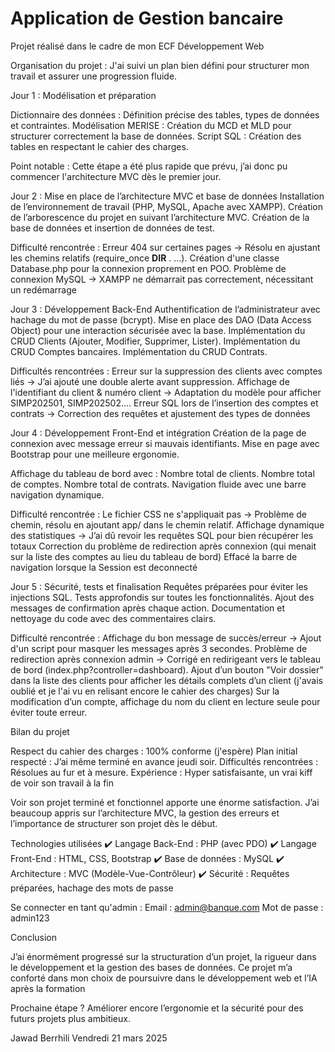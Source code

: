 # Application de Gestion bancaire
Projet réalisé dans le cadre de mon ECF Développement Web

Organisation du projet :
J'ai suivi un plan bien défini pour structurer mon travail et assurer une progression fluide.


Jour 1 : Modélisation et préparation

Dictionnaire des données : Définition précise des tables, types de données et contraintes.
Modélisation MERISE : Création du MCD et MLD pour structurer correctement la base de données.
Script SQL : Création des tables en respectant le cahier des charges.

Point notable : Cette étape a été plus rapide que prévu, j’ai donc pu commencer l'architecture MVC dès le premier jour.


Jour 2 : Mise en place de l’architecture MVC et base de données
Installation de l’environnement de travail (PHP, MySQL, Apache avec XAMPP).
Création de l’arborescence du projet en suivant l’architecture MVC.
Création de la base de données et insertion de données de test.

Difficulté rencontrée :
Erreur 404 sur certaines pages → Résolu en ajustant les chemins relatifs (require_once __DIR__ . ...).
Création d'une classe Database.php pour la connexion proprement en POO.
Problème de connexion MySQL → XAMPP ne démarrait pas correctement, nécessitant un redémarrage


Jour 3 : Développement Back-End
Authentification de l’administrateur avec hachage du mot de passe (bcrypt).
Mise en place des DAO (Data Access Object) pour une interaction sécurisée avec la base.
Implémentation du CRUD Clients (Ajouter, Modifier, Supprimer, Lister).
Implémentation du CRUD Comptes bancaires.
Implémentation du CRUD Contrats.

Difficultés rencontrées :
Erreur sur la suppression des clients avec comptes liés → J’ai ajouté une double alerte avant suppression.
Affichage de l'identifiant du client & numéro client → Adaptation du modèle pour afficher SIMP202501, SIMP202502….
Erreur SQL lors de l’insertion des comptes et contrats → Correction des requêtes et ajustement des types de données


Jour 4 : Développement Front-End et intégration
Création de la page de connexion avec message erreur si mauvais identifiants.
Mise en page avec Bootstrap pour une meilleure ergonomie.

Affichage du tableau de bord avec :
Nombre total de clients.
Nombre total de comptes.
Nombre total de contrats.
Navigation fluide avec une barre navigation dynamique.

Difficulté rencontrée :
Le fichier CSS ne s'appliquait pas → Problème de chemin, résolu en ajoutant app/ dans le chemin relatif.
Affichage dynamique des statistiques → J’ai dû revoir les requêtes SQL pour bien récupérer les totaux
Correction du problème de redirection après connexion (qui menait sur la liste des comptes au lieu du tableau de bord)
Effacé la barre de navigation lorsque la Session est deconnecté


Jour 5 : Sécurité, tests et finalisation
Requêtes préparées pour éviter les injections SQL.
Tests approfondis sur toutes les fonctionnalités.
Ajout des messages de confirmation après chaque action.
Documentation et nettoyage du code avec des commentaires clairs.

Difficulté rencontrée :
Affichage du bon message de succès/erreur → Ajout d'un script pour masquer les messages après 3 secondes.
Problème de redirection après connexion admin → Corrigé en redirigeant vers le tableau de bord (index.php?controller=dashboard).
Ajout d’un bouton "Voir dossier" dans la liste des clients pour afficher les détails complets d’un client (j'avais oublié et je l'ai vu en relisant encore le cahier des charges)
Sur la modification d’un compte, affichage du nom du client en lecture seule pour éviter toute erreur.


Bilan du projet

Respect du cahier des charges : 100% conforme (j'espère)
Plan initial respecté : J’ai même terminé en avance jeudi soir.
Difficultés rencontrées : Résolues au fur et à mesure.
Expérience : Hyper satisfaisante, un vrai kiff de voir son travail à la fin

Voir son projet terminé et fonctionnel apporte une énorme satisfaction. 
J’ai beaucoup appris sur l’architecture MVC, la gestion des erreurs et l’importance de structurer son projet dès le début.


Technologies utilisées
✔️ Langage Back-End : PHP (avec PDO)
✔️ Langage Front-End : HTML, CSS, Bootstrap
✔️ Base de données : MySQL
✔️ Architecture : MVC (Modèle-Vue-Contrôleur)
✔️ Sécurité : Requêtes préparées, hachage des mots de passe


Se connecter en tant qu'admin :
Email : admin@banque.com
Mot de passe : admin123


Conclusion

J’ai énormément progressé sur la structuration d’un projet, la rigueur dans le développement et la gestion des bases de données.
Ce projet m’a conforté dans mon choix de poursuivre dans le développement web et l’IA après la formation

Prochaine étape ? Améliorer encore l’ergonomie et la sécurité pour des futurs projets plus ambitieux.


Jawad Berrhili
Vendredi 21 mars 2025